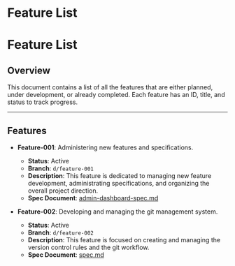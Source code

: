 # Feature List

# Feature List

## Overview
This document contains a list of all the features that are either planned, under development, or already completed. Each feature has an ID, title, and status to track progress.

---

## Features
- **Feature-001**: Administering new features and specifications.
    - **Status**: Active
    - **Branch**: `d/feature-001`
    - **Description**: This feature is dedicated to managing new feature development, administrating specifications, and organizing the overall project direction.
    - **Spec Document**: [admin-dashboard-spec.md](features/feature-001/spec.md)

- **Feature-002**: Developing and managing the git management system.
    - **Status**: Active
    - **Branch**: `d/feature-002`
    - **Description**: This feature is focused on creating and managing the version control rules and the git workflow.
    - **Spec Document**: [spec.md](features/feature-002/spec.md)
